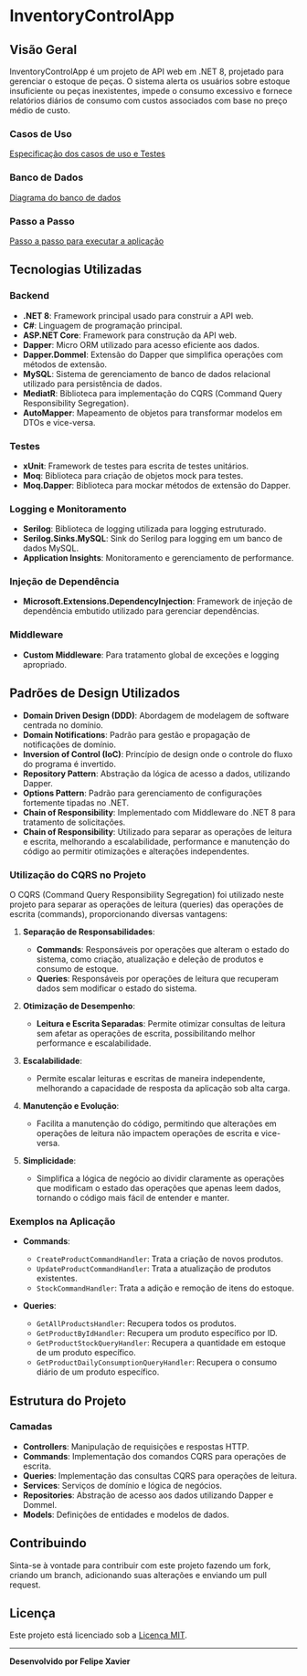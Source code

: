 # InventoryControlApp

## Visão Geral

InventoryControlApp é um projeto de API web em .NET 8, projetado para gerenciar o estoque de peças. O sistema alerta os usuários sobre estoque insuficiente ou peças inexistentes, impede o consumo excessivo e fornece relatórios diários de consumo com custos associados com base no preço médio de custo.

### Casos de Uso
[Especificação dos casos de uso e Testes](CasosDeUso/README.md)

### Banco de Dados
[Diagrama do banco de dados](BancoDeDados/README.md)

### Passo a Passo
[Passo a passo para executar a aplicação](PassoAPasso/README.md)

## Tecnologias Utilizadas

### Backend

- **.NET 8**: Framework principal usado para construir a API web.
- **C#**: Linguagem de programação principal.
- **ASP.NET Core**: Framework para construção da API web.
- **Dapper**: Micro ORM utilizado para acesso eficiente aos dados.
- **Dapper.Dommel**: Extensão do Dapper que simplifica operações com métodos de extensão.
- **MySQL**: Sistema de gerenciamento de banco de dados relacional utilizado para persistência de dados.
- **MediatR**: Biblioteca para implementação do CQRS (Command Query Responsibility Segregation).
- **AutoMapper**: Mapeamento de objetos para transformar modelos em DTOs e vice-versa.

### Testes

- **xUnit**: Framework de testes para escrita de testes unitários.
- **Moq**: Biblioteca para criação de objetos mock para testes.
- **Moq.Dapper**: Biblioteca para mockar métodos de extensão do Dapper.

### Logging e Monitoramento

- **Serilog**: Biblioteca de logging utilizada para logging estruturado.
- **Serilog.Sinks.MySQL**: Sink do Serilog para logging em um banco de dados MySQL.
- **Application Insights**: Monitoramento e gerenciamento de performance.

### Injeção de Dependência

- **Microsoft.Extensions.DependencyInjection**: Framework de injeção de dependência embutido utilizado para gerenciar dependências.

### Middleware

- **Custom Middleware**: Para tratamento global de exceções e logging apropriado.

## Padrões de Design Utilizados

- **Domain Driven Design (DDD)**: Abordagem de modelagem de software centrada no domínio.
- **Domain Notifications**: Padrão para gestão e propagação de notificações de domínio.
- **Inversion of Control (IoC)**: Princípio de design onde o controle do fluxo do programa é invertido.
- **Repository Pattern**: Abstração da lógica de acesso a dados, utilizando Dapper.
- **Options Pattern**: Padrão para gerenciamento de configurações fortemente tipadas no .NET.
- **Chain of Responsibility**: Implementado com Middleware do .NET 8 para tratamento de solicitações.
- **Chain of Responsibility**: Utilizado para separar as operações de leitura e escrita, melhorando a escalabilidade, performance e manutenção do código ao permitir otimizações e alterações independentes.

### Utilização do CQRS no Projeto

O CQRS (Command Query Responsibility Segregation) foi utilizado neste projeto para separar as operações de leitura (queries) das operações de escrita (commands), proporcionando diversas vantagens:

1. **Separação de Responsabilidades**:
   - **Commands**: Responsáveis por operações que alteram o estado do sistema, como criação, atualização e deleção de produtos e consumo de estoque.
   - **Queries**: Responsáveis por operações de leitura que recuperam dados sem modificar o estado do sistema.

2. **Otimização de Desempenho**:
   - **Leitura e Escrita Separadas**: Permite otimizar consultas de leitura sem afetar as operações de escrita, possibilitando melhor performance e escalabilidade.

3. **Escalabilidade**:
   - Permite escalar leituras e escritas de maneira independente, melhorando a capacidade de resposta da aplicação sob alta carga.

4. **Manutenção e Evolução**:
   - Facilita a manutenção do código, permitindo que alterações em operações de leitura não impactem operações de escrita e vice-versa.

5. **Simplicidade**:
   - Simplifica a lógica de negócio ao dividir claramente as operações que modificam o estado das operações que apenas leem dados, tornando o código mais fácil de entender e manter.

### Exemplos na Aplicação

- **Commands**: 
  - `CreateProductCommandHandler`: Trata a criação de novos produtos.
  - `UpdateProductCommandHandler`: Trata a atualização de produtos existentes.
  - `StockCommandHandler`: Trata a adição e remoção de itens do estoque.

- **Queries**:
  - `GetAllProductsHandler`: Recupera todos os produtos.
  - `GetProductByIdHandler`: Recupera um produto específico por ID.
  - `GetProductStockQueryHandler`: Recupera a quantidade em estoque de um produto específico.
  - `GetProductDailyConsumptionQueryHandler`: Recupera o consumo diário de um produto específico.

## Estrutura do Projeto

### Camadas

- **Controllers**: Manipulação de requisições e respostas HTTP.
- **Commands**: Implementação dos comandos CQRS para operações de escrita.
- **Queries**: Implementação das consultas CQRS para operações de leitura.
- **Services**: Serviços de domínio e lógica de negócios.
- **Repositories**: Abstração de acesso aos dados utilizando Dapper e Dommel.
- **Models**: Definições de entidades e modelos de dados.

## Contribuindo

Sinta-se à vontade para contribuir com este projeto fazendo um fork, criando um branch, adicionando suas alterações e enviando um pull request.

## Licença

Este projeto está licenciado sob a [Licença MIT](https://opensource.org/licenses/MIT).

---

**Desenvolvido por Felipe Xavier**

